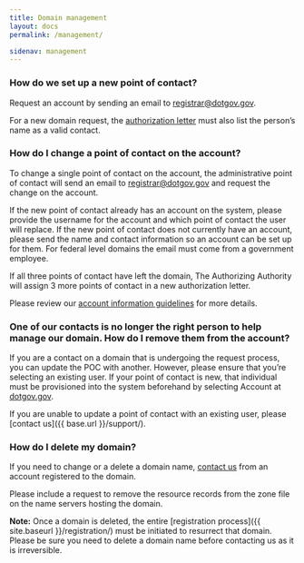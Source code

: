 ```yaml
---
title: Domain management
layout: docs
permalink: /management/

sidenav: management
---
```


### How do we set up a new point of contact?

Request an account by sending an email to [registrar@dotgov.gov](mailto:registrar@dotgov.gov).

For a new domain request, the [authorization letter](/registration/authorization-templates/) must also list the person’s name as a valid contact.

### How do I change a point of contact on the account?

To change a single point of contact on the account, the administrative point of contact will send an email to <registrar@dotgov.gov> and request the change on the account.

If the new point of contact already has an account on the system, please provide the username for the account and which point of contact the user will replace. If the new point of contact does not currently have an account, please send the name and contact information so an account can be set up for them. For federal level domains the email must come from a government employee.

If all three points of contact have left the domain, The Authorizing Authority will assign 3 more points of contact in a new authorization letter.

Please review our [account information guidelines](/registration/requirements/#account-information) for more details.

### One of our contacts is no longer the right person to help manage our domain. How do I remove them from the account?

If you are a contact on a domain that is undergoing the request process, you can update the POC with another. However, please ensure that you’re selecting an existing user. If your point of contact is new, that individual must be provisioned into the system beforehand by selecting Account at [dotgov.gov](https://www.dotgov.gov).

If you are unable to update a point of contact with an existing user, please [contact us]({{ base.url }}/support/).

### How do I delete my domain?

If you need to change or a delete a domain name, [contact us](mailto:registrar@dotgov.gov) from an account registered to the domain.

Please include a request to remove the resource records from the zone file on the name servers hosting the domain.

**Note:** Once a domain is deleted, the entire [registration process]({{ site.baseurl }}/registration/) must be initiated to resurrect that domain. Please be sure you need to delete a domain name before contacting us as it is irreversible.

